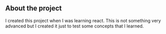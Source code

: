 ## About the project

I created this project when I was learning react. This is not something very advanced but I created it just to test some concepts that I learned.



